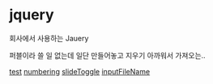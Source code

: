 # jquery

회사에서 사용하는 Jauery

퍼블이라 쓸 일 없는데 일단 만들어놓고 지우기 아까워서 가져오는..

[test](https://github.com/ppotatoG/TIL/tree/master/jquery/test)
[numbering](https://github.com/ppotatoG/TIL/tree/master/jquery/numbering)
[slideToggle](https://github.com/ppotatoG/TIL/tree/master/jquery/slideToggle)
[inputFileName](https://github.com/ppotatoG/TIL/tree/master/jquery/inputFileName)